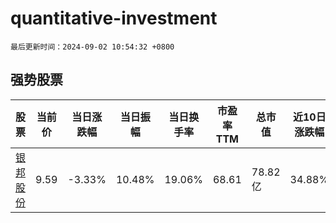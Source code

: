 # quantitative-investment

`最后更新时间：2024-09-02 10:54:32 +0800`

## 强势股票

|股票|当前价|当日涨跌幅|当日振幅|当日换手率|市盈率TTM|总市值|近10日涨跌幅|
|----|----|----|----|----|----|----|----|
|[银邦股份](https://xueqiu.com/S/SZ300337)|9.59|-3.33%|10.48%|19.06%|68.61|78.82亿|34.88%|
